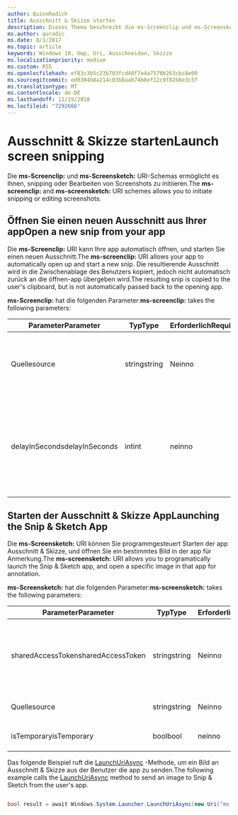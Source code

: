 ```yaml
---
author: QuinnRadich
title: Ausschnitt & Skizze starten
description: Dieses Thema beschreibt die ms-Screenclip und ms-Screensketch URI-Schemas. Ihre app kann diese URI-Schemas zum Starten der app Ausschnitt & Skizze oder öffnen einen neuen Ausschnitt verwenden.
ms.author: quradic
ms.date: 8/1/2017
ms.topic: article
keywords: Windows 10, Uwp, Uri, Ausschneiden, Skizze
ms.localizationpriority: medium
ms.custom: RS5
ms.openlocfilehash: ef83c3b5c23b703fcd40f7e4a7570b263cbc8e00
ms.sourcegitcommit: ed0304b8a214c03b8aab74b8ef12c9f82b8e3c5f
ms.translationtype: MT
ms.contentlocale: de-DE
ms.lasthandoff: 11/19/2018
ms.locfileid: "7292666"
---
```

# <a name="launch-screen-snipping"></a><span data-ttu-id="05695-105">Ausschnitt & Skizze starten</span><span class="sxs-lookup"><span data-stu-id="05695-105">Launch screen snipping</span></span>

<span data-ttu-id="05695-106">Die **ms-Screenclip:** und **ms-Screensketch:** URI-Schemas ermöglicht es Ihnen, snipping oder Bearbeiten von Screenshots zu initiieren.</span><span class="sxs-lookup"><span data-stu-id="05695-106">The **ms-screenclip:** and **ms-screensketch:** URI schemes allows you to initiate snipping or editing screenshots.</span></span>

## <a name="open-a-new-snip-from-your-app"></a><span data-ttu-id="05695-107">Öffnen Sie einen neuen Ausschnitt aus Ihrer app</span><span class="sxs-lookup"><span data-stu-id="05695-107">Open a new snip from your app</span></span>

<span data-ttu-id="05695-108">Die **ms-Screenclip:** URI kann Ihre app automatisch öffnen, und starten Sie einen neuen Ausschnitt.</span><span class="sxs-lookup"><span data-stu-id="05695-108">The **ms-screenclip:** URI allows your app to automatically open up and start a new snip.</span></span> <span data-ttu-id="05695-109">Die resultierende Ausschnitt wird in die Zwischenablage des Benutzers kopiert, jedoch nicht automatisch zurück an die öffnen-app übergeben wird.</span><span class="sxs-lookup"><span data-stu-id="05695-109">The resulting snip is copied to the user's clipboard, but is not automatically passed back to the opening app.</span></span>

<span data-ttu-id="05695-110">**ms-Screenclip:** hat die folgenden Parameter:</span><span class="sxs-lookup"><span data-stu-id="05695-110">**ms-screenclip:** takes the following parameters:</span></span>

| <span data-ttu-id="05695-111">Parameter</span><span class="sxs-lookup"><span data-stu-id="05695-111">Parameter</span></span> | <span data-ttu-id="05695-112">Typ</span><span class="sxs-lookup"><span data-stu-id="05695-112">Type</span></span> | <span data-ttu-id="05695-113">Erforderlich</span><span class="sxs-lookup"><span data-stu-id="05695-113">Required</span></span> | <span data-ttu-id="05695-114">Beschreibung</span><span class="sxs-lookup"><span data-stu-id="05695-114">Description</span></span> |
| --- | --- | --- | --- |
| <span data-ttu-id="05695-115">Quelle</span><span class="sxs-lookup"><span data-stu-id="05695-115">source</span></span> | <span data-ttu-id="05695-116">string</span><span class="sxs-lookup"><span data-stu-id="05695-116">string</span></span> | <span data-ttu-id="05695-117">Nein</span><span class="sxs-lookup"><span data-stu-id="05695-117">no</span></span> | <span data-ttu-id="05695-118">Eine formfreie Zeichenfolge an, dass die Quelle, die den URI gestartet.</span><span class="sxs-lookup"><span data-stu-id="05695-118">A freeform string to indicate the source that launched the URI.</span></span> |
| <span data-ttu-id="05695-119">delayInSeconds</span><span class="sxs-lookup"><span data-stu-id="05695-119">delayInSeconds</span></span> | <span data-ttu-id="05695-120">int</span><span class="sxs-lookup"><span data-stu-id="05695-120">int</span></span> | <span data-ttu-id="05695-121">nein</span><span class="sxs-lookup"><span data-stu-id="05695-121">no</span></span> | <span data-ttu-id="05695-122">Eine ganze Zahl von 1 bis zu 30.</span><span class="sxs-lookup"><span data-stu-id="05695-122">An integer value, from 1 to 30.</span></span> <span data-ttu-id="05695-123">Gibt die Verzögerung in vollständige Sekunden zwischen dem URI-Aufruf und wann snipping beginnt.</span><span class="sxs-lookup"><span data-stu-id="05695-123">Specifies the delay, in full seconds, between the URI call and when snipping begins.</span></span> |

## <a name="launching-the-snip--sketch-app"></a><span data-ttu-id="05695-124">Starten der Ausschnitt & Skizze App</span><span class="sxs-lookup"><span data-stu-id="05695-124">Launching the Snip & Sketch App</span></span>

<span data-ttu-id="05695-125">Die **ms-Screensketch:** URI können Sie programmgesteuert Starten der app Ausschnitt & Skizze, und öffnen Sie ein bestimmtes Bild in der app für Anmerkung.</span><span class="sxs-lookup"><span data-stu-id="05695-125">The **ms-screensketch:** URI allows you to programatically launch the Snip & Sketch app, and open a specific image in that app for annotation.</span></span>

<span data-ttu-id="05695-126">**ms-Screensketch:** hat die folgenden Parameter:</span><span class="sxs-lookup"><span data-stu-id="05695-126">**ms-screensketch:** takes the following parameters:</span></span>

| <span data-ttu-id="05695-127">Parameter</span><span class="sxs-lookup"><span data-stu-id="05695-127">Parameter</span></span> | <span data-ttu-id="05695-128">Typ</span><span class="sxs-lookup"><span data-stu-id="05695-128">Type</span></span> | <span data-ttu-id="05695-129">Erforderlich</span><span class="sxs-lookup"><span data-stu-id="05695-129">Required</span></span> | <span data-ttu-id="05695-130">Beschreibung</span><span class="sxs-lookup"><span data-stu-id="05695-130">Description</span></span> |
| --- | --- | --- | --- |
| <span data-ttu-id="05695-131">sharedAccessToken</span><span class="sxs-lookup"><span data-stu-id="05695-131">sharedAccessToken</span></span> | <span data-ttu-id="05695-132">string</span><span class="sxs-lookup"><span data-stu-id="05695-132">string</span></span> | <span data-ttu-id="05695-133">Nein</span><span class="sxs-lookup"><span data-stu-id="05695-133">no</span></span> | <span data-ttu-id="05695-134">Ein Token, identifizieren die Datei in der app Ausschnitt & Skizze geöffnet.</span><span class="sxs-lookup"><span data-stu-id="05695-134">A token identifying the file to open in the Snip & Sketch app.</span></span> <span data-ttu-id="05695-135">Von [SharedStorageAccessManager.AddFile](https://docs.microsoft.com/uwp/api/windows.applicationmodel.datatransfer.sharedstorageaccessmanager.addfile)abgerufen.</span><span class="sxs-lookup"><span data-stu-id="05695-135">Retrieved from [SharedStorageAccessManager.AddFile](https://docs.microsoft.com/uwp/api/windows.applicationmodel.datatransfer.sharedstorageaccessmanager.addfile).</span></span> <span data-ttu-id="05695-136">Wenn dieser Parameter ausgelassen wird, wird die app ohne Öffnen der Datei gestartet werden.</span><span class="sxs-lookup"><span data-stu-id="05695-136">If this parameter is omitted, the app will be launched without a file open.</span></span> |
| <span data-ttu-id="05695-137">Quelle</span><span class="sxs-lookup"><span data-stu-id="05695-137">source</span></span> | <span data-ttu-id="05695-138">string</span><span class="sxs-lookup"><span data-stu-id="05695-138">string</span></span> | <span data-ttu-id="05695-139">Nein</span><span class="sxs-lookup"><span data-stu-id="05695-139">no</span></span> | <span data-ttu-id="05695-140">Eine formfreie Zeichenfolge an, dass die Quelle, die den URI gestartet.</span><span class="sxs-lookup"><span data-stu-id="05695-140">A freeform string to indicate the source that launched the URI.</span></span> |
| <span data-ttu-id="05695-141">isTemporary</span><span class="sxs-lookup"><span data-stu-id="05695-141">isTemporary</span></span> | <span data-ttu-id="05695-142">bool</span><span class="sxs-lookup"><span data-stu-id="05695-142">bool</span></span> | <span data-ttu-id="05695-143">nein</span><span class="sxs-lookup"><span data-stu-id="05695-143">no</span></span> | <span data-ttu-id="05695-144">Wenn auf True festgelegt, Bildschirmskizzen versucht, die Datei zu löschen, nachdem sie geöffnet.</span><span class="sxs-lookup"><span data-stu-id="05695-144">If set to True, Screen Sketch will try to delete the file after opening it.</span></span> |

<span data-ttu-id="05695-145">Das folgende Beispiel ruft die [LaunchUriAsync](https://docs.microsoft.com/uwp/api/Windows.System.Launcher#Windows_System_Launcher_LaunchUriAsync_Windows_Foundation_Uri_) -Methode, um ein Bild an Ausschnitt & Skizze aus der Benutzer die app zu senden.</span><span class="sxs-lookup"><span data-stu-id="05695-145">The following example calls the [LaunchUriAsync](https://docs.microsoft.com/uwp/api/Windows.System.Launcher#Windows_System_Launcher_LaunchUriAsync_Windows_Foundation_Uri_) method to send an image to Snip & Sketch from the user's app.</span></span>

```csharp

bool result = await Windows.System.Launcher.LaunchUriAsync(new Uri("ms-screensketch:edit?source=MyApp&isTemporary=false&sharedAccessToken=2C37ADDA-B054-40B5-8B38-11CED1E1A2D"));

```
